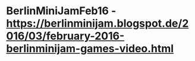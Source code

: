 # BerlinMiniJamFeb16 - https://berlinminijam.blogspot.de/2016/03/february-2016-berlinminijam-games-video.html
